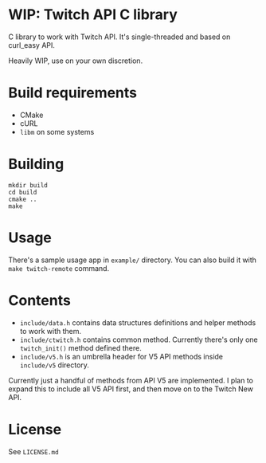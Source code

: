 # WIP: Twitch API C library

C library to work with Twitch API. It's single-threaded and based on curl_easy API.

Heavily WIP, use on your own discretion.

# Build requirements

- CMake
- cURL
- `libm` on some systems

# Building

```
mkdir build
cd build
cmake ..
make
```

# Usage

There's a sample usage app in `example/` directory. You can also build it with `make twitch-remote` command.

# Contents

- `include/data.h` contains data structures definitions and helper methods to work with them.
- `include/ctwitch.h` contains common method. Currently there's only one `twitch_init()` method defined there.
- `include/v5.h` is an umbrella header for V5 API methods inside `include/v5` directory.

Currently just a handful of methods from API V5 are implemented. I plan to expand this to include all V5 API first, and then move on to the Twitch New API.

# License

See `LICENSE.md`

